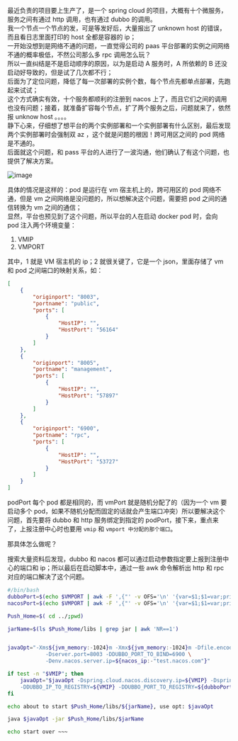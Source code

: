 最近负责的项目要上生产了，是一个 spring cloud 的项目，大概有十个微服务，服务之间有通过 http 调用，也有通过 dubbo 的调用。  
我一个节点一个节点的发，可是等发好后，大量报出了 unknown host 的错误，而且看日志里面打印的 host 全都是容器的 ip；  
一开始没想到是网络不通的问题，一直觉得公司的 paas 平台部署的实例之间网络不通的概率极低，不然公司那么多 rpc 调用怎么玩？  
所以一直纠结是不是启动顺序的原因，以为是启动 A 服务时，A 所依赖的 B 还没启动好导致的，但是试了几次都不行；  
后面为了定位问题，降低了每一次部署的实例个数，每个节点先都单点部署，先跑起来试试；  
这个方式确实有效，十个服务都顺利的注册到 nacos 上了，而且它们之间的调用也没有问题；接着，就准备扩容每个节点，扩了两个服务之后，问题就来了，依然报 unknow host 。。。。  
静下心来，仔细想了想平台的两个实例部署和一个实例部署有什么区别，最后发现两个实例部署时会强制双 az ，这个就是问题的根因！跨可用区之间的 pod 网络是不通的。  
后面就这个问题，和 pass 平台的人进行了一波沟通，他们确认了有这个问题，也提供了解决方案。  

![image](https://user-images.githubusercontent.com/43411944/162653511-e474e6c2-fb61-4480-a601-0d02613d9d90.png)

具体的情况是这样的：pod 是运行在 vm 宿主机上的，跨可用区的 pod 网络不通，但是 vm 之间网络是没问题的，所以想解决这个问题，需要把 pod 之间的通信转换为 vm 之间的通信；  
显然，平台也预见到了这个问题，所以平台的人在启动 docker pod 时，会向 pod 注入两个环境变量：
1. VMIP
2. VMPORT  

其中，1 就是 VM 宿主机的 ip；2 就很关键了，它是一个 json，里面存储了 vm 和 pod 之间端口的映射关系，如：  
```json
[
    {
        "originport": "8003",
        "portname": "public",
        "ports": [
            {
                "HostIP": "",
                "HostPort": "56164"
            }
        ]
    },
    {
        "originport": "8005",
        "portname": "management",
        "ports": [
            {
                "HostIP": "",
                "HostPort": "57897"
            }
        ]
    },
    {
        "originport": "6900",
        "portname": "rpc",
        "ports": [
            {
                "HostIP": "",
                "HostPort": "53727"
            }
        ]
    }
]
```
podPort 每个 pod 都是相同的，而 vmPort 就是随机分配了的（因为一个 vm 要启动多个 pod，如果不随机分配而固定的话就会产生端口冲突）所以要解决这个问题，首先要将 dubbo 和 http 服务绑定到指定的 podPort，接下来，重点来了，上报注册中心时也要用 `vmip` 和 `vmport 中分配的那个端口`。  

那具体怎么做呢？  

搜索大量资料后发现，dubbo 和 nacos 都可以通过启动参数指定要上报到注册中心的端口和 ip；所以最后在启动脚本中，通过一些 awk 命令解析出 http 和 rpc 对应的端口解决了这个问题。

```sh
#/bin/bash
dubboPort=$(echo $VMPORT | awk -F ',{"' -v OFS='\n' '{var=$1;$1=var;print $0}' | awk -F '"' '/rpc/{print $(NF-1)}')
nacosPort=$(echo $VMPORT | awk -F ',{"' -v OFS='\n' '{var=$1;$1=var;print $0}' | awk -F '"' '/public/{print $(NF-1)}')

Push_Home=$( cd ../;pwd)

jarName=$(ls $Push_Home/libs | grep jar | awk 'NR==1')


javaOpt="-Xms${jvm_memory:-1024}m -Xmx${jvm_memory:-1024}m -Dfile.encoding=UTF-8 \
            -Dserver.port=8003 -DDUBBO_PORT_TO_BIND=6900 \
            -Denv.nacos.server.ip=${nacos_ip:-"test.nacos.com"}"

if test -n "$VMIP"; then
    javaOpt="$javaOpt -Dspring.cloud.nacos.discovery.ip=${VMIP} -Dspring.cloud.nacos.discovery.port=${nacosPort} \
    -DDUBBO_IP_TO_REGISTRY=${VMIP} -DDUBBO_PORT_TO_REGISTRY=${dubboPort}"
fi

echo about to start $Push_Home/libs/${jarName}, use opt: $javaOpt

java $javaOpt -jar $Push_Home/libs/$jarName

echo start over ~~~
```
